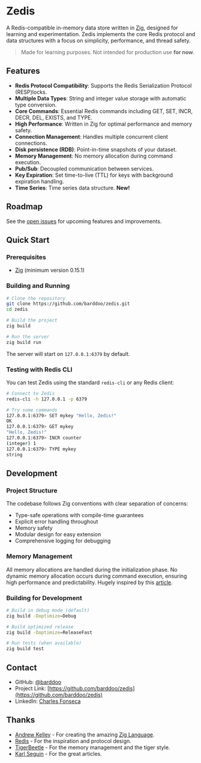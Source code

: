# Zedis

A Redis-compatible in-memory data store written in [Zig](https://ziglang.org/), designed for learning and experimentation. Zedis implements the core Redis protocol and data structures with a focus on simplicity, performance, and thread safety.

> Made for learning purposes. Not intended for production use **for now**.

## Features

- **Redis Protocol Compatibility**: Supports the Redis Serialization Protocol (RESP)locks.
- **Multiple Data Types**: String and integer value storage with automatic type conversion.
- **Core Commands**: Essential Redis commands including GET, SET, INCR, DECR, DEL, EXISTS, and TYPE.
- **High Performance**: Written in Zig for optimal performance and memory safety.
- **Connection Management**: Handles multiple concurrent client connections.
- **Disk persistence (RDB)**: Point-in-time snapshots of your dataset.
- **Memory Management**: No memory allocation during command execution.
- **Pub/Sub**: Decoupled communication between services.
- **Key Expiration**: Set time-to-live (TTL) for keys with background expiration handling.
- **Time Series**: Time series data structure. **New!**

## Roadmap

See the [open issues](https://github.com/barddoo/zedis/issues) for upcoming features and improvements.

## Quick Start

### Prerequisites

- [Zig](https://ziglang.org/download/) (minimum version 0.15.1)

### Building and Running

```bash
# Clone the repository
git clone https://github.com/barddoo/zedis.git
cd zedis

# Build the project
zig build

# Run the server
zig build run
```

The server will start on `127.0.0.1:6379` by default.

### Testing with Redis CLI

You can test Zedis using the standard `redis-cli` or any Redis client:

```bash
# Connect to Zedis
redis-cli -h 127.0.0.1 -p 6379

# Try some commands
127.0.0.1:6379> SET mykey "Hello, Zedis!"
OK
127.0.0.1:6379> GET mykey
"Hello, Zedis!"
127.0.0.1:6379> INCR counter
(integer) 1
127.0.0.1:6379> TYPE mykey
string
```

## Development

### Project Structure

The codebase follows Zig conventions with clear separation of concerns:

- Type-safe operations with compile-time guarantees
- Explicit error handling throughout
- Memory safety
- Modular design for easy extension
- Comprehensive logging for debugging

### Memory Management

All memory allocations are handled during the initialization phase. No dynamic memory allocation occurs during command execution, ensuring high performance and predictability. Hugely inspired by this [article](https://tigerbeetle.com/blog/2022-10-12-a-database-without-dynamic-memory/).

### Building for Development

```bash
# Build in debug mode (default)
zig build -Doptimize=Debug

# Build optimized release
zig build -Doptimize=ReleaseFast

# Run tests (when available)
zig build test
```

## Contact

- GitHub: [@barddoo](https://github.com/barddoo)
- Project Link: [https://github.com/barddoo/zedis](https://github.com/barddoo/zedis)
- LinkedIn: [Charles Fonseca](https://www.linkedin.com/in/charlesjrfonseca/)

## Thanks
- [Andrew Kelley](https://andrewkelley.me) - For creating the amazing [Zig Language](https://ziglang.org/).
- [Redis](https://redis.io/) - For the inspiration and protocol design.
- [TigerBeetle](https://tigerbeetle.com/) - For the memory management and the tiger style.
- [Karl Seguin](https://github.com/karlseguin) - For the great articles.

